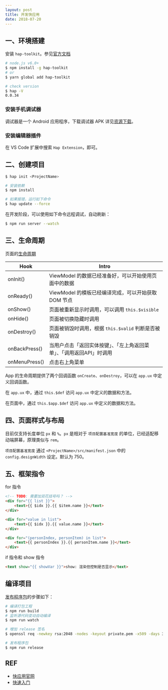 ```yaml
---
layout: post
title: 开发快应用
date: 2018-07-20
---
```


## 一、环境搭建

安装 `hap-toolkit`。参见[官方文档](https://doc.quickapp.cn/tutorial/getting-started/build-environment.html)

```sh
# node.js v6.0+
$ npm install -g hap-toolkit
# or
$ yarn global add hap-toolkit

# check version
$ hap -V
0.0.34
```

### 安装手机调试器

调试器是一个 Android 应用程序，下载调试器 APK 详见[资源下载](https://www.quickapp.cn/docCenter/post/69)。

### 安装编辑器插件

在 VS Code 扩展中搜索 `Hap Extension`，即可。

## 二、创建项目

```sh
$ hap init <ProjectName>

# 安装依赖
$ npm install

# 如果报错，运行如下命令
$ hap update --force
```

在开发阶段，可以使用如下命令远程调试，自动刷新：

```sh
$ npm run server --watch
```

## 三、生命周期

页面的[生命周期](https://doc.quickapp.cn/tutorial/framework/lifecycle.html)

| Hook | Intro |
| --- | --- |
| onInit() | ViewModel 的数据已经准备好，可以开始使用页面中的数据 |
| onReady() | ViewModel 的模板已经编译完成，可以开始获取 DOM 节点 |
| onShow() | 页面被重新显示时调用，可以调用 `this.$visible` |
| onHide() | 页面被切换隐藏时调用 |
| onDestroy() | 页面被销毁时调用，根据 `this.$valid` 判断是否被销毁 |
| onBackPress() | 当用户点击「返回实体按键」、「左上角返回菜单」、「调用返回API」时调用 |
| onMenuPress() | 点击右上角菜单 |

App 的生命周期提供了两个回调函数 `onCreate`、`onDestroy`，可以在 `app.ux` 中定义回调函数。

在 `app.ux` 中，通过 `this.$def` 访问 `app.ux` 中定义的数据和方法。

在页面中，通过 `this.$app.$def` 访问 `app.ux` 中定义的数据和方法。

## 四、页面样式与布局

目前仅支持长度单位 `px` 和 `%`。`px` 是相对于 `项目配置基准宽度` 的单位，已经适配移动端屏幕，原理类似与 `rem`。

`项目配置基准宽度` 通过 `<ProjectName>/src/manifest.json` 中的 `config.designWidth` 设定。默认为 750。

## 五、框架指令

for 指令

```html
<!-- TODO: 需要加双花括号吗？ -->
<div for="{{ list }}">
    <text>{{ $idx }}.{{ $item.name }}</text>
</div>

<div for="value in list">
    <text>{{ $idx }}.{{ value.name }}</text>
</div>

<div for="(personIndex, personItem) in list">
    <text>{{ personIndex }}.{{ personItem.name }}</text>
</div>
```

if 指令和 show 指令

```html
<text show="{{ showVar }}">show: 渲染但控制是否显示</text>
```

## 编译项目

[发布程序包](https://doc.quickapp.cn/tools/compiling-tools.html)的步骤如下：

```sh
# 编译打包工程
$ npm run build
# 监听源代码变动自动编译
$ npm run watch

# 增加 release 签名
$ openssl req -newkey rsa:2048 -nodes -keyout private.pem -x509 -days 3650 -out certificate.pem

# 发布程序包
$ npm run release
```

## REF

- [快应用官网][home]
- [快速入门][doc]

[home]: https://www.quickapp.cn/
[doc]: https://doc.quickapp.cn/